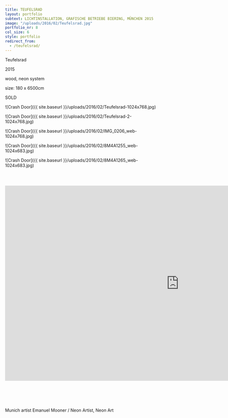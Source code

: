 ```yaml
---
title: TEUFELSRAD
layout: portfolio
subtext: LICHTINSTALLATION, GRAFISCHE BETRIEBE BIERING, MÜNCHEN 2015
image: "/uploads/2016/02/Teufelsrad.jpg"
portfolio_nr: 8
col_size: 6
style: portfolio
redirect_from:
  - /teufelsrad/
---
```

Teufelsrad

2015

wood, neon system

size: 180 x 6500cm

SOLD

![Crash Door]({{ site.baseurl }}/uploads/2016/02/Teufelsrad-1024x768.jpg)

![Crash Door]({{ site.baseurl }}/uploads/2016/02/Teufelsrad-2-1024x768.jpg)

![Crash Door]({{ site.baseurl }}/uploads/2016/02/IMG_0206_web-1024x768.jpg)

![Crash Door]({{ site.baseurl }}/uploads/2016/02/8M4A1255_web-1024x683.jpg)

![Crash Door]({{ site.baseurl }}/uploads/2016/02/8M4A1265_web-1024x683.jpg)


<span style="height: 30px; display: block;"></span>
<p><iframe src="https://www.youtube.com/embed/MojdFLeyh-Y?rel=0" width="1140" height="641" frameborder="0" allowfullscreen="allowfullscreen"></iframe></p>
<span style="height: 60px; display: block;"></span>

Munich artist Emanuel Mooner / Neon Artist, Neon Art
